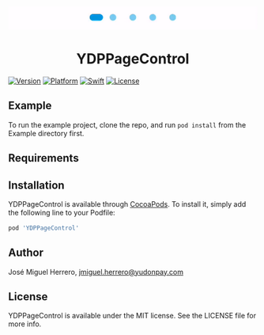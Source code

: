 <p align="center">
<img src="https://github.com/Yudonpay/YDPPageControl/blob/master/Resources/pageControl.gif">
</p>
<div align="center">
<h1> YDPPageControl</h1>
</div>

[![Version](https://img.shields.io/cocoapods/v/YDPCard.svg?style=flat)](https://cocoapods.org/pods/YDPCard)
[![Platform](https://img.shields.io/badge/Platform-iOS-blue.svg?style=fla)](https://cocoapods.org/pods/YDPCard)
[![Swift](https://img.shields.io/badge/Swift-4.2-orange.svg)](https://swift.org/)
[![License](https://camo.githubusercontent.com/eb5485388cd282c0139df4ed308b825420589a7c/68747470733a2f2f696d672e736869656c64732e696f2f6769746875622f6c6963656e73652f6861636b696674656b6861722f49514b6579626f6172644d616e616765722e737667)](https://github.com/Yudonpay/YDPCard/blob/master/LICENSE)

## Example

To run the example project, clone the repo, and run `pod install` from the Example directory first.

## Requirements

## Installation

YDPPageControl is available through [CocoaPods](https://cocoapods.org). To install
it, simply add the following line to your Podfile:

```ruby
pod 'YDPPageControl'
```

## Author

José Miguel Herrero, jmiguel.herrero@yudonpay.com

## License

YDPPageControl is available under the MIT license. See the LICENSE file for more info.
